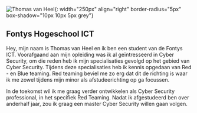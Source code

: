 ![Thomas van Heel](./images/volksbank_foto_ik.jpg){: width="250px" align="right" border-radius="5px"   box-shadow="10px 10px 5px grey"}
## Fontys Hogeschool ICT
Hey, mijn naam is Thomas van Heel en ik ben een student van de Fontys ICT. Voorafgaand aan mijn opleiding was ik al geïntresseerd in Cyber Security, om die reden heb ik mijn specialisaties gevolgd op het gebied van Cyber Security. Tijdens deze specialisaties heb ik kennis opgedaan van Red - en Blue teaming. Red teaming beviel me zo erg dat dit de richting is waar ik me zowel tijdens mijn minor als afstudeerichting op ga focussen. 

In de toekomst wil ik me graag verder ontwikkelen als Cyber Security professional, in het specifiek Red Teaming. Nadat ik afgestudeerd ben over anderhalf jaar, zou ik graag een master Cyber Security willen gaan volgen.

